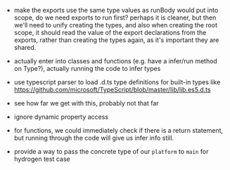  - make the exports use the same type values as runBody would put into scope, do we need exports to run first? perhaps it is cleaner, but then we'll need to unify creating the types, and also when creating the root scope, it should read the value of the export declarations from the exports, rather than creating the types again, as it's important they are shared.

 - actually enter into classes and functions (e.g. have a infer/run method on Type?), actually running the code to infer types
 - use typescript parser to load .d.ts type definitions for built-in types like https://github.com/microsoft/TypeScript/blob/master/lib/lib.es5.d.ts
 - see how far we get with this, probably not that far
 - ignore dynamic property access
 - for functions, we could immediately check if there is a return statement, but running through the code will give us infer info still.
 - provide a way to pass the concrete type of our `platform` to `main` for hydrogen test case